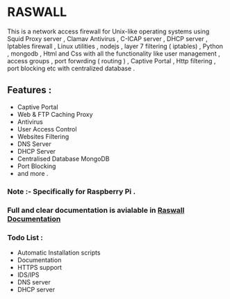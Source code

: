 # RASWALL

This is a network access firewall for Unix-like operating systems using Squid Proxy server , Clamav Antivirus , C-ICAP server , DHCP server , Iptables firewall , Linux utilities , nodejs , layer 7 filtering ( iptables) , Python , mongodb , Html and Css with all the functionality like user management , access groups , port forwrding ( routing ) , Captive Portal , Http filtering , port blocking etc with centralized database .

## Features :
* Captive Portal
* Web & FTP Caching Proxy
* Antivirus
* User Access Control
* Websites Filtering
* DNS Server
* DHCP Server
* Centralised Database MongoDB
* Port Blocking 
* and more .

### Note :- Specifically for Raspberry Pi .

### Full and clear documentation is avialable in [Raswall Documentation](https://github.com/mohitrajain/raswall/blob/master/raswall_doc.pdf)

### Todo List :
* Automatic Installation scripts
* Documentation
* HTTPS support
* IDS/IPS
* DNS server
* DHCP server
